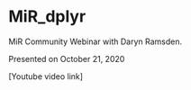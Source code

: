 # MiR_dplyr
MiR Community Webinar with Daryn Ramsden.

Presented on October 21, 2020

[Youtube video link]
